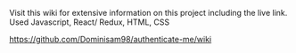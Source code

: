 Visit this wiki for extensive information on this project including the live link.
Used Javascript, React/ Redux, HTML, CSS


https://github.com/Dominisam98/authenticate-me/wiki

